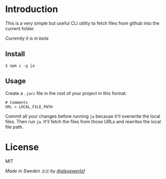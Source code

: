 # Introduction

This is a very simple but useful CLI utility to fetch files from github into the current folder.

_Currently it is in beta_

## Install

```
$ npm i -g ja
```

## Usage

Create a `.jarc` file in the root of your project in this format: 

```
# Comments
URL > LOCAL_FILE_PATH
```

Commit all your changes before running `ja` because it'll overwrite the local files.
Then run `ja`. It'll fetch the files from those URLs and rewrites the local file path.

# License

MIT

_Made in Sweden 🇸🇪 by [@alexewerlof](https://mobile.twitter.com/alexewerlof)_